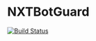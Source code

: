 # NXTBotGuard

[![Build Status](https://www.travis-ci.org/montao/NXTBotGuard.svg?branch=master)](https://www.travis-ci.org/montao/NXTBotGuard)
